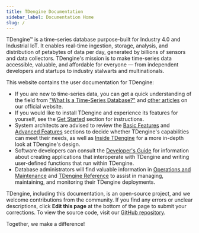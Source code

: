 ```yaml
---
title: TDengine Documentation
sidebar_label: Documentation Home
slug: /
---
```



TDengine™ is a time-series database purpose-built for Industry 4.0 and Industrial IoT. It enables real-time ingestion, storage, analysis, and distribution of petabytes of data per day, generated by billions of sensors and data collectors. TDengine's mission is to make time-series data accessible, valuable, and affordable for everyone — from independent developers and startups to industry stalwarts and multinationals.

This website contains the user documentation for TDengine:

- If you are new to time-series data, you can get a quick understanding of the field from ["What Is a Time-Series Database?"](https://tdengine.com/what-is-a-time-series-database/) and [other articles](https://tdengine.com/time-series-database/) on our official website.
- If you would like to install TDengine and experience its features for yourself, see the [Get Started](get-started/) section for instructions.
- System architects are advised to review the [Basic Features](basic-features/) and [Advanced Features](advanced-features/) sections to decide whether TDengine's capabilities can meet their needs, as well as [Inside TDengine](inside-tdengine/) for a more in-depth look at TDengine's design.
- Software developers can consult the [Developer's Guide](developer-guide/) for information about creating applications that interoperate with TDengine and writing user-defined functions that run within TDengine.
- Database administrators will find valuable information in [Operations and Maintenance](operations-and-maintenance/) and [TDengine Reference](tdengine-reference/) to assist in managing, maintaining, and monitoring their TDengine deployments.

TDengine, including this documentation, is an open-source project, and we welcome contributions from the community. If you find any errors or unclear descriptions, click **Edit this page** at the bottom of the page to submit your corrections. To view the source code, visit our [GitHub repository](https://github.com/taosdata/tdengine).

Together, we make a difference!
